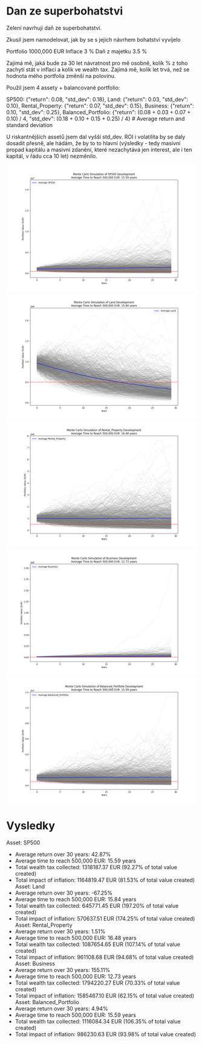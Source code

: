 # Dan ze superbohatstvi

Zelení navrhují daň ze superbohatství.

Zkusil jsem namodelovat, jak by se s jejich návrhem bohatství vyvíjelo

Portfolio 1000,000 EUR
Inflace 3 %
Daň z majetku 3.5 %

Zajímá mě, jaká bude za 30 let návratnost pro mě osobně, kolik % z toho zachytí stát v inflaci a kolik ve wealth tax. Zajímá mě, kolik let trvá, než se hodnota mého portfolia změnší na polovinu.

Použil jsem 4 assety + balancované portfolio:

SP500: {"return": 0.08, "std_dev": 0.18},
Land: {"return": 0.03, "std_dev": 0.10},
Rental_Property: {"return": 0.07, "std_dev": 0.15},
Business: {"return": 0.10, "std_dev": 0.25},
Balanced_Portfolio: {"return": (0.08 + 0.03 + 0.07 + 0.10) / 4, "std_dev": (0.18 + 0.10 + 0.15 + 0.25) / 4}  # Average return and standard deviation

U riskantnějších assetů jsem dal vyšší std_dev. ROI i volatilita by se daly dosadit přesně, ale hádám, že by to to hlavní (výsledky - tedy masivní propad kapitálu a masivní zdanění, které nezachytává jen interest, ale i ten kapitál, v řádu cca 10 let) nezměnilo.

![](sp500.png)
![](land.png)
![](rental.png)
![](business.png)
![](balanced_portfolio.png)

# Vysledky

Asset: SP500
  - Average return over 30 years: 42.87%
  - Average time to reach 500,000 EUR: 15.59 years
  - Total wealth tax collected: 1318187.37 EUR (92.27% of total value created)
  - Total impact of inflation: 1164819.47 EUR (81.53% of total value created)
Asset: Land
  - Average return over 30 years: -67.25%
  - Average time to reach 500,000 EUR: 15.84 years
  - Total wealth tax collected: 645771.45 EUR (197.20% of total value created)
  - Total impact of inflation: 570637.51 EUR (174.25% of total value created)
Asset: Rental_Property
  - Average return over 30 years: 1.51%
  - Average time to reach 500,000 EUR: 16.48 years
  - Total wealth tax collected: 1087654.65 EUR (107.14% of total value created)
  - Total impact of inflation: 961108.68 EUR (94.68% of total value created)
Asset: Business
  - Average return over 30 years: 155.11%
  - Average time to reach 500,000 EUR: 12.73 years
  - Total wealth tax collected: 1794220.27 EUR (70.33% of total value created)
  - Total impact of inflation: 1585467.10 EUR (62.15% of total value created)
Asset: Balanced_Portfolio
  - Average return over 30 years: 4.94%
  - Average time to reach 500,000 EUR: 15.59 years
  - Total wealth tax collected: 1116084.34 EUR (106.35% of total value created)
  - Total impact of inflation: 986230.63 EUR (93.98% of total value created)